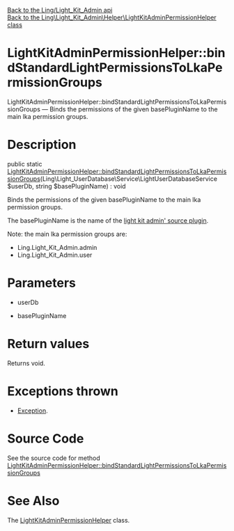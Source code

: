 [Back to the Ling/Light_Kit_Admin api](https://github.com/lingtalfi/Light_Kit_Admin/blob/master/doc/api/Ling/Light_Kit_Admin.md)<br>
[Back to the Ling\Light_Kit_Admin\Helper\LightKitAdminPermissionHelper class](https://github.com/lingtalfi/Light_Kit_Admin/blob/master/doc/api/Ling/Light_Kit_Admin/Helper/LightKitAdminPermissionHelper.md)


LightKitAdminPermissionHelper::bindStandardLightPermissionsToLkaPermissionGroups
================



LightKitAdminPermissionHelper::bindStandardLightPermissionsToLkaPermissionGroups — Binds the permissions of the given basePluginName to the main lka permission groups.




Description
================


public static [LightKitAdminPermissionHelper::bindStandardLightPermissionsToLkaPermissionGroups](https://github.com/lingtalfi/Light_Kit_Admin/blob/master/doc/api/Ling/Light_Kit_Admin/Helper/LightKitAdminPermissionHelper/bindStandardLightPermissionsToLkaPermissionGroups.md)(Ling\Light_UserDatabase\Service\LightUserDatabaseService $userDb, string $basePluginName) : void




Binds the permissions of the given basePluginName to the main lka permission groups.

The basePluginName is the name of the [light kit admin' source plugin](https://github.com/lingtalfi/Light_Kit_Admin/blob/master/doc/pages/lka-plugins.md#light-kit-admin-source-and-port-plugin).


Note: the main lka permission groups are:
- Ling.Light_Kit_Admin.admin
- Ling.Light_Kit_Admin.user




Parameters
================


- userDb

    

- basePluginName

    


Return values
================

Returns void.


Exceptions thrown
================

- [Exception](http://php.net/manual/en/class.exception.php).&nbsp;







Source Code
===========
See the source code for method [LightKitAdminPermissionHelper::bindStandardLightPermissionsToLkaPermissionGroups](https://github.com/lingtalfi/Light_Kit_Admin/blob/master/Helper/LightKitAdminPermissionHelper.php#L31-L58)


See Also
================

The [LightKitAdminPermissionHelper](https://github.com/lingtalfi/Light_Kit_Admin/blob/master/doc/api/Ling/Light_Kit_Admin/Helper/LightKitAdminPermissionHelper.md) class.



